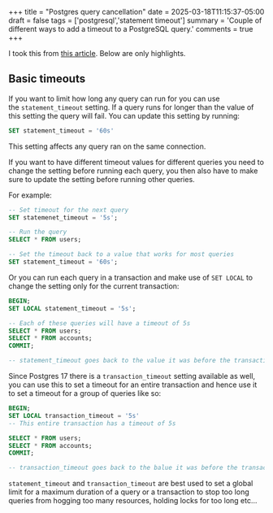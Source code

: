 +++
title = "Postgres query cancellation"
date = 2025-03-18T11:15:37-05:00
draft = false
tags = ['postgresql','statement timeout']
summary = 'Couple of different ways to add a timeout to a PostgreSQL query.'
comments = true
+++

I took this from [this article](https://pert5432.com/post/postgres-query-cancellation).
Below are only highlights.

## Basic timeouts

If you want to limit how long any query can run for you can use the `statement_timeout` setting. If a query runs for longer than the value of this setting the query will fail. You can update this setting by running:

```sql
SET statement_timeout = '60s'
```

This setting affects any query ran on the same connection.

If you want to have different timeout values for different queries you need to change the setting before running each query, you then also have to make sure to update the setting before running other queries.

For example:

```sql
-- Set timeout for the next query
SET statemenet_timeout = '5s'; 

-- Run the query
SELECT * FROM users; 

-- Set the timeout back to a value that works for most queries
SET statement_timeout = '60s'; 
```

Or you can run each query in a transaction and make use of `SET LOCAL` to change the setting only for the current transaction:

```sql
BEGIN;
SET LOCAL statement_timeout = '5s';

-- Each of these queries will have a timeout of 5s
SELECT * FROM users;
SELECT * FROM accounts;
COMMIT;

-- statement_timeout goes back to the value it was before the transaction
```

Since Postgres 17 there is a `transaction_timeout` setting available as well, you can use this to set a timeout for an entire transaction and hence use it to set a timeout for a group of queries like so:  

```sql
BEGIN;
SET LOCAL transaction_timeout = '5s'
-- This entire transaction has a timeout of 5s

SELECT * FROM users;
SELECT * FROM accounts;
COMMIT;

-- transaction_timeout goes back to the balue it was before the transaction
```

`statement_timeout` and `transaction_timeout` are best used to set a global limit for a maximum duration of a query or a transaction to stop too long queries from hogging too many resources, holding locks for too long etc...
